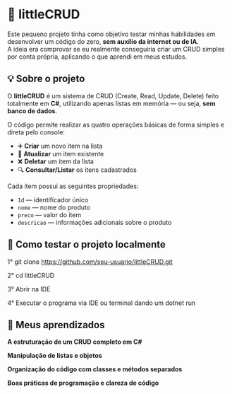 # 🧩 littleCRUD

Este pequeno projeto tinha como objetivo testar minhas habilidades em desenvolver um código do zero, **sem auxílio da internet ou de IA**.  
A ideia era comprovar se eu realmente conseguiria criar um CRUD simples por conta própria, aplicando o que aprendi em meus estudos.

## 💡 Sobre o projeto

O **littleCRUD** é um sistema de CRUD (Create, Read, Update, Delete) feito totalmente em **C#**, utilizando apenas listas em memória — ou seja, **sem banco de dados**.

O código permite realizar as quatro operações básicas de forma simples e direta pelo console:

- ➕ **Criar** um novo item na lista  
- 📝 **Atualizar** um item existente  
- ❌ **Deletar** um item da lista  
- 🔍 **Consultar/Listar** os itens cadastrados  

Cada item possui as seguintes propriedades:
- `Id` — identificador único  
- `nome` — nome do produto  
- `preco` — valor do item  
- `descricao` — informações adicionais sobre o produto  

## 🚀 Como testar o projeto localmente

1°
git clone https://github.com/seu-usuario/littleCRUD.git

2°
cd littleCRUD

3°
Abrir na IDE

4°
Executar o programa via IDE ou terminal dando um dotnet run

## 🧠 Meus aprendizados

**A estruturação de um CRUD completo em C#**

**Manipulação de listas e objetos**

**Organização do código com classes e métodos separados**

**Boas práticas de programação e clareza de código**

